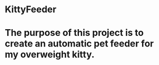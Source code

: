 # KittyFeeder

# The purpose of this project is to create an automatic pet feeder for my overweight kitty.

